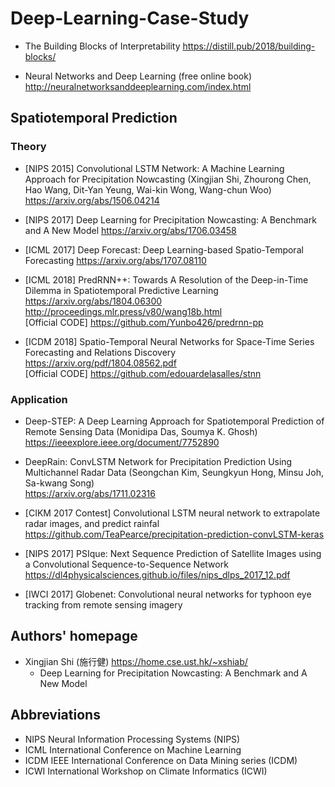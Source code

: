 # Deep-Learning-Case-Study

- The Building Blocks of Interpretability
  https://distill.pub/2018/building-blocks/

- Neural Networks and Deep Learning (free online book)
  http://neuralnetworksanddeeplearning.com/index.html

## Spatiotemporal Prediction

### Theory

- [NIPS 2015] Convolutional LSTM Network: A Machine Learning Approach for Precipitation Nowcasting (Xingjian Shi, Zhourong Chen, Hao Wang, Dit-Yan Yeung, Wai-kin Wong, Wang-chun Woo)
  https://arxiv.org/abs/1506.04214

- [NIPS 2017] Deep Learning for Precipitation Nowcasting: A Benchmark and A New Model
  https://arxiv.org/abs/1706.03458
  
- [ICML 2017] Deep Forecast: Deep Learning-based Spatio-Temporal Forecasting 
  https://arxiv.org/abs/1707.08110

- [ICML 2018] PredRNN++: Towards A Resolution of the Deep-in-Time Dilemma in Spatiotemporal Predictive Learning 
  https://arxiv.org/abs/1804.06300 \
  http://proceedings.mlr.press/v80/wang18b.html \
  [Official CODE] https://github.com/Yunbo426/predrnn-pp
  
- [ICDM 2018] Spatio-Temporal Neural Networks for Space-Time Series Forecasting and Relations Discovery
  https://arxiv.org/pdf/1804.08562.pdf \
  [Official CODE] https://github.com/edouardelasalles/stnn

### Application

- Deep-STEP: A Deep Learning Approach for Spatiotemporal Prediction of Remote Sensing Data (Monidipa Das, Soumya K. Ghosh)
https://ieeexplore.ieee.org/document/7752890

- DeepRain: ConvLSTM Network for Precipitation Prediction Using Multichannel Radar Data (Seongchan Kim, Seungkyun Hong, Minsu Joh, Sa-kwang Song) \
  https://arxiv.org/abs/1711.02316

- [CIKM 2017 Contest] Convolutional LSTM neural network to extrapolate radar images, and predict rainfal \
  https://github.com/TeaPearce/precipitation-prediction-convLSTM-keras

- [NIPS 2017] PSIque: Next Sequence Prediction of Satellite Images using a Convolutional Sequence-to-Sequence Network
  https://dl4physicalsciences.github.io/files/nips_dlps_2017_12.pdf
  
- [IWCI 2017] Globenet: Convolutional neural networks for typhoon eye tracking from remote sensing imagery

## Authors' homepage
- Xingjian Shi (施行健)
  https://home.cse.ust.hk/~xshiab/
  - Deep Learning for Precipitation Nowcasting: A Benchmark and A New Model 

## Abbreviations
- NIPS Neural Information Processing Systems (NIPS)
- ICML International Conference on Machine Learning
- ICDM IEEE International Conference on Data Mining series (ICDM)
- ICWI International Workshop on Climate Informatics (ICWI)
